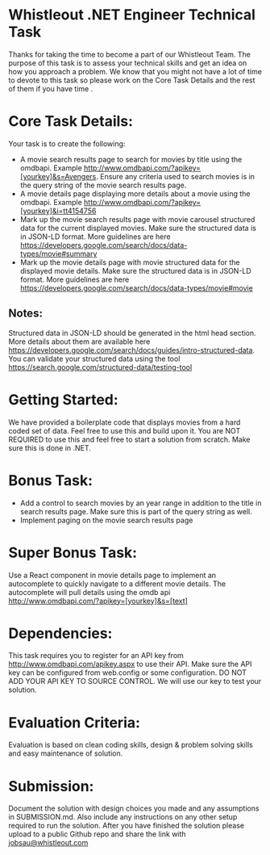 Whistleout .NET Engineer Technical Task
=======================================
Thanks for taking the time to become a part of our Whistleout Team. The purpose of this task is to assess your technical skills and get an idea on how you approach a problem. We know that you might not have a lot of time to devote to this task so please work on the Core Task Details and the rest of them if you have time .

# Core Task Details:
Your task is to create the following:
* A movie search results page to search for movies by title using the omdbapi. Example  http://www.omdbapi.com/?apikey=[yourkey]&s=Avengers. Ensure any criteria used to search movies is in the query string of the movie search results page.
* A movie details page displaying more details about a movie using the omdbapi. Example http://www.omdbapi.com/?apikey=[yourkey]&i=tt4154756
* Mark up the movie search results page with movie carousel structured data for the current displayed movies. Make sure the structured data is in JSON-LD format. More guidelines are here https://developers.google.com/search/docs/data-types/movie#summary
* Mark up the movie details page with movie structured data for the displayed movie details. Make sure the structured data is in JSON-LD format. More guidelines are here https://developers.google.com/search/docs/data-types/movie#movie

## Notes:
Structured data in JSON-LD should be generated in the html head section. More details about them are available here https://developers.google.com/search/docs/guides/intro-structured-data. You can validate your structured data using the tool https://search.google.com/structured-data/testing-tool

# Getting Started:
We have provided a boilerplate code that displays movies from a hard coded set of data. Feel free to use this and build upon it. You are NOT REQUIRED to use this and feel free to start a solution from scratch. Make sure this is done in .NET.

# Bonus Task:
* Add a control to search movies by an year range in addition to the title in search results page. Make sure this is part of the query string as well.
* Implement paging on the movie search results page

# Super Bonus Task:
Use a React component in movie details page to implement an autocomplete to quickly navigate to a different movie details. The autocomplete will pull details using the omdb api http://www.omdbapi.com/?apikey=[yourkey]&s=[text]

# Dependencies:
This task requires you to register for an API key from http://www.omdbapi.com/apikey.aspx to use their API. Make sure the API key can be configured from web.config or some configuration. DO NOT ADD YOUR API KEY TO SOURCE CONTROL. We will use our key to test your solution.

# Evaluation Criteria:
Evaluation is based on clean coding skills, design & problem solving skills and easy maintenance of solution.

# Submission:
Document the solution with design choices you made and any assumptions in SUBMISSION.md. Also include any instructions on any other setup required to run the solution.
After you have finished the solution please upload to a public Github repo and share the link with jobsau@whistleout.com
